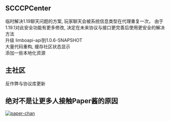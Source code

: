 ## SCCCPCenter
临时解决1.19聊天问题的方案, 玩家聊天会被系统信息类型在代理重复一次， 由于1.19.1对此安全功能有更多修改, 决定在未来协议与接口更完善后使用更安全的解决方法  
升级 limboapi-api到1.0.6-SNAPSHOT  
大量代码重构, 缓存社区状态显示  
添加一些本地化资源  

## 主社区
反作弊与协议库更新  

## 绝对不是让更多人接触Paper酱的原因
[![paper-chan](/assets/img/Paper-Chan-OHH.jpg)](https://paper-chan.moe/)
